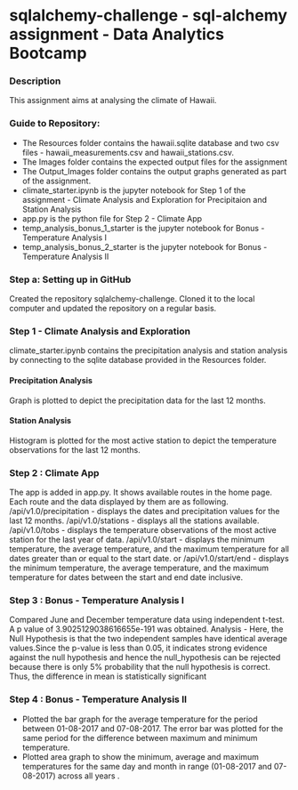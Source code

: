 # sqlalchemy-challenge - sql-alchemy assignment - Data Analytics Bootcamp

### Description
This assignment aims at analysing the climate of Hawaii.

### Guide to Repository:
* The Resources folder contains the hawaii.sqlite database and two csv files - hawaii_measurements.csv and hawaii_stations.csv.
* The Images folder contains the expected output files for the assignment
* The Output_Images folder contains the output graphs generated as part of the assignment.
* climate_starter.ipynb is the jupyter notebook for Step 1 of the assignment -  Climate Analysis and Exploration for Precipitaion and Station Analysis
* app.py is the python file for Step 2 - Climate App
* temp_analysis_bonus_1_starter is the jupyter notebook for Bonus - Temperature Analysis I
* temp_analysis_bonus_2_starter is the jupyter notebook for Bonus - Temperature Analysis II

### Step a: Setting up in GitHub
Created the repository sqlalchemy-challenge. Cloned it to the local computer and updated the repository on a regular basis.

### Step 1 - Climate Analysis and Exploration
climate_starter.ipynb contains the precipitation analysis and station analysis by connecting to the sqlite database provided in the Resources folder.

#### Precipitation Analysis
Graph is plotted to depict the precipitation data for the last 12 months.

#### Station Analysis
Histogram is plotted for the most active station to depict the temperature observations for the last 12 months.

### Step 2 : Climate App
The app is added in app.py. It shows available routes in the home page.
Each route and the data displayed by them are as following.
/api/v1.0/precipitation - displays the dates and precipitation values for the last 12 months.
/api/v1.0/stations - displays all the stations available.
/api/v1.0/tobs - displays the temperature observations of the most active station for the last year of data.
/api/v1.0/start - displays the minimum temperature, the average temperature, and the maximum temperature for all dates greater than or equal to the start date.
or
/api/v1.0/start/end - displays the minimum temperature, the average temperature, and the maximum temperature for dates between the start and end date inclusive.

### Step 3 : Bonus - Temperature Analysis I
Compared June and December temperature data using independent t-test. A p value of 3.9025129038616655e-191 was obtained.
Analysis - Here, the Null Hypothesis is that the two independent samples have identical average values.Since the p-value is less than 0.05, it indicates strong evidence against the null hypothesis and hence the null_hypothesis can be rejected because there is only 5% probability that the null hypothesis is correct. Thus, the difference in mean is statistically significant

### Step 4 : Bonus - Temperature Analysis II
* Plotted the bar graph for the average temperature for the period between 01-08-2017 and 07-08-2017. The error bar was plotted for the same period for the difference between maximum and minimum temperature.
* Plotted area graph to show the minimum, average and maximum temperatures for the same day and month in range (01-08-2017 and 07-08-2017) across all years .
